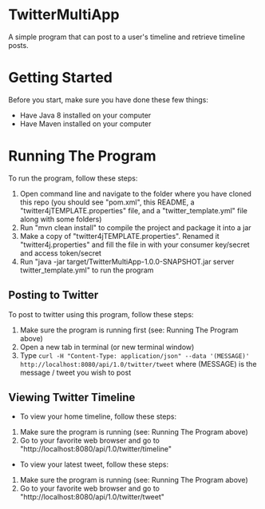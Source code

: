 # TwitterMultiApp
A simple program that can post to a user's timeline and retrieve timeline posts.

# Getting Started
Before you start, make sure you have done these few things:
* Have Java 8 installed on your computer
* Have Maven installed on your computer


# Running The Program
To run the program, follow these steps:
1. Open command line and navigate to the folder where you have cloned this repo (you should see "pom.xml", this README, a "twitter4jTEMPLATE.properties" file, and a "twitter_template.yml" file along with some folders)
2. Run "mvn clean install" to compile the project and package it into a jar
3. Make a copy of "twitter4jTEMPLATE.properties". Renamed it "twitter4j.properties" and fill the file in with your consumer key/secret and access token/secret
5. Run "java -jar target/TwitterMultiApp-1.0.0-SNAPSHOT.jar server twitter_template.yml" to run the program

## Posting to Twitter
To post to twitter using this program, follow these steps:
1. Make sure the program is running first (see: Running The Program above)
2. Open a new tab in terminal (or new terminal window)
3. Type ```curl -H "Content-Type: application/json" --data '(MESSAGE)' http://localhost:8080/api/1.0/twitter/tweet``` where (MESSAGE) is the message / tweet you wish to post

## Viewing Twitter Timeline
* To view your home timeline, follow these steps:
1. Make sure the program is running (see: Running The Program above)
2. Go to your favorite web browser and go to "http://localhost:8080/api/1.0/twitter/timeline"

* To view your latest tweet, follow these steps:
1. Make sure the program is running (see: Running The Program above)
2. Go to your favorite web browser and go to "http://localhost:8080/api/1.0/twitter/tweet"
